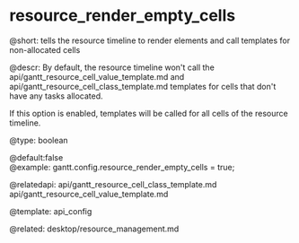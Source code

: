 resource_render_empty_cells
=============

@short:
	tells the resource timeline to render elements and call templates for non-allocated cells

@descr:
By default, the resource timeline won't call the api/gantt_resource_cell_value_template.md and api/gantt_resource_cell_class_template.md templates for cells that don't have any tasks allocated.

If this option is enabled, templates will be called for all cells of the resource timeline.


@type:
    boolean

@default:false    
@example:
gantt.config.resource_render_empty_cells = true;

@relatedapi:
api/gantt_resource_cell_class_template.md
api/gantt_resource_cell_value_template.md

@template:	api_config

@related:
desktop/resource_management.md


